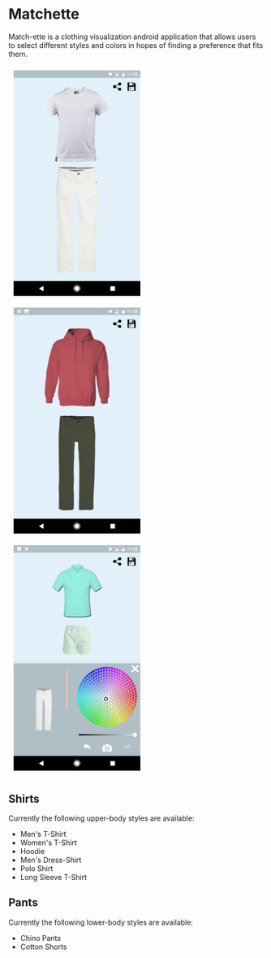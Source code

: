 # Matchette 

Match-ette is a clothing visualization android application that allows users to select different styles and colors in hopes of finding a preference that fits them. 

<img width=250px style="margin:10px; display:inline-block" src="./Screenshot1.png"/>   <img width=250px style="margin:10px; display:inline-block" src="./Screenshot2.png"/>   <img width=250px style="margin:10px; display:inline-block" src="./Screenshot3.png"/>

 ## Shirts
 Currently the following upper-body styles are available: 
 <ul>
  <li>Men's T-Shirt</li>
  <li>Women's T-Shirt</li>
  <li>Hoodie</li>
  <li>Men's Dress-Shirt</li>
  <li>Polo Shirt</li>
  <li>Long Sleeve T-Shirt</li>
  </ul>
  
  ## Pants
   Currently the following lower-body styles are available: 
   <ul>
  <li>Chino Pants</li>
  <li>Cotton Shorts</li>
  </ul>

